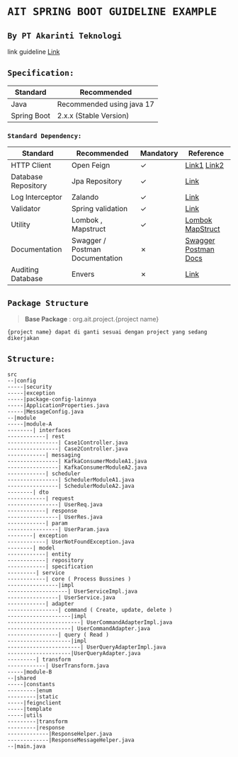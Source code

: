 # `AIT SPRING BOOT GUIDELINE EXAMPLE`
## `By PT Akarinti Teknologi`

link guideline [Link](https://docs.google.com/presentation/d/1i8YEQ6zQlcZDB7472bNmymiwLluMaMCMVzoaj_Awk6U/edit?usp=sharing)

## `Specification:`

Standard | Recommended 
---|--- 
Java | Recommended using java 17
Spring Boot | 2.x.x (Stable Version)

### `Standard Dependency:`
Standard | Recommended | Mandatory | Reference
---|--- | --- | ---
HTTP Client | Open Feign | &check;| [Link1](https://cloud.spring.io/spring-cloud-openfeign) [Link2](https://www.baeldung.com/spring-cloud-openfeign)
Database Repository | Jpa Repository | &check;| [Link](https://docs.spring.io/spring-data/jpa/docs/current/reference/html/#jpa.repositories)
Log Interceptor|Zalando | &check;|[Link](https://github.com/zalando/logbook)
Validator|Spring validation| &check;|[Link](https://www.baeldung.com/spring-boot-bean-validation)
Utility |Lombok , Mapstruct | &check;| [Lombok](https://projectlombok.org/) [MapStruct](https://stackabuse.com/guide-to-mapstruct-in-java-advanced-mapping-library/)
Documentation|Swagger / Postman Documentation | &cross;|[Swagger](https://mvnrepository.com/artifact/org.springdoc/springdoc-openapi-ui/1.7.0) [Postman Docs](https://learning.postman.com/docs/publishing-your-api/documenting-your-api/)
Auditing Database|Envers | &cross;| [Link](https://hibernate.org/orm/envers/)

## `Package Structure`

> **Base Package** : org.ait.project.{project name}

``
{project name} dapat di ganti sesuai dengan project yang sedang dikerjakan 
``

## `Structure:`

```
src
--|config
-----|security
-----|exception
-----|package-config-lainnya
-----|ApplicationProperties.java
-----|MessageConfig.java
--|module
-----|module-A
--------| interfaces
------------| rest
----------------| Case1Controller.java
----------------| Case2Controller.java
------------| messaging
----------------| KafkaConsumerModuleA1.java
----------------| KafkaConsumerModuleA2.java
------------| scheduler
----------------| SchedulerModuleA1.java
----------------| SchedulerModuleA2.java
--------| dto
------------| request
----------------| UserReq.java
------------| response
----------------| UserRes.java
------------| param
----------------| UserParam.java
--------| exception
------------| UserNotFoundException.java
--------| model
------------| entity
------------| repository
------------| specification
---------| service
------------| core ( Process Bussines )
----------------|impl
-------------------| UserServiceImpl.java             
----------------| UserService.java
------------| adapter
----------------| command ( Create, update, delete )
--------------------|impl
-----------------------| UserCommandAdapterImpl.java
--------------------| UserCommandAdapter.java
----------------| query ( Read )
--------------------|impl
-----------------------| UserQueryAdapterImpl.java
--------------------|UserQueryAdapter.java
---------| transform
------------| UserTransform.java
-----|module-B
--|shared
-----|constants
---------|enum
---------|static
-----|feignclient
-----|template
-----|utils
---------|transform
---------|response
-------------|ResponseHelper.java
-------------|ResponseMessageHelper.java
--|main.java
```
